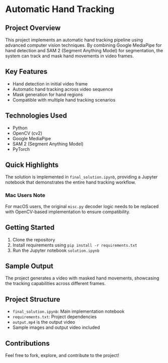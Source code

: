 # Automatic Hand Tracking

## Project Overview

This project implements an automatic hand tracking pipeline using advanced computer vision techniques. By combining Google MediaPipe for hand detection and SAM 2 (Segment Anything Model) for segmentation, the system can track and mask hand movements in video frames.

## Key Features

- Hand detection in initial video frame
- Automatic hand tracking across video sequence
- Mask generation for hand regions
- Compatible with multiple hand tracking scenarios

## Technologies Used

- Python
- OpenCV (cv2)
- Google MediaPipe
- SAM 2 (Segment Anything Model)
- PyTorch

## Quick Highlights

The solution is implemented in `final_solution.ipynb`, providing a Jupyter notebook that demonstrates the entire hand tracking workflow. 

### Mac Users Note

For macOS users, the original `misc.py` decoder logic needs to be replaced with OpenCV-based implementation to ensure compatibility.

## Getting Started

1. Clone the repository
2. Install requirements using `pip install -r requirements.txt`
3. Run the Jupyter notebook `solution.ipynb`

## Sample Output

The project generates a video with masked hand movements, showcasing the tracking capabilities across different frames.

## Project Structure

- `final_solution.ipynb`: Main implementation notebook
- `requirements.txt`: Project dependencies
- `output.mp4` is the output video
- Sample images and output video included

## Contributions

Feel free to fork, explore, and contribute to the project!

